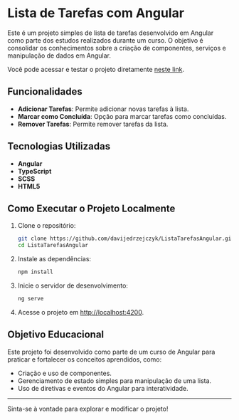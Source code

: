 # Lista de Tarefas com Angular

Este é um projeto simples de lista de tarefas desenvolvido em Angular como parte dos estudos realizados durante um curso. O objetivo é consolidar os conhecimentos sobre a criação de componentes, serviços e manipulação de dados em Angular. 

Você pode acessar e testar o projeto diretamente [neste link](https://davijedrzejczyk.github.io/ListaTarefasAngular/).

## Funcionalidades

- **Adicionar Tarefas**: Permite adicionar novas tarefas à lista.
- **Marcar como Concluída**: Opção para marcar tarefas como concluídas.
- **Remover Tarefas**: Permite remover tarefas da lista.

## Tecnologias Utilizadas

- **Angular**
- **TypeScript**
- **SCSS**
- **HTML5**

## Como Executar o Projeto Localmente

1. Clone o repositório:

   ```bash
   git clone https://github.com/davijedrzejczyk/ListaTarefasAngular.git
   cd ListaTarefasAngular
   ```

2. Instale as dependências:

   ```bash
   npm install
   ```

3. Inicie o servidor de desenvolvimento:

   ```bash
   ng serve
   ```

4. Acesse o projeto em [http://localhost:4200](http://localhost:4200).

## Objetivo Educacional

Este projeto foi desenvolvido como parte de um curso de Angular para praticar e fortalecer os conceitos aprendidos, como:

- Criação e uso de componentes.
- Gerenciamento de estado simples para manipulação de uma lista.
- Uso de diretivas e eventos do Angular para interatividade.

---

Sinta-se à vontade para explorar e modificar o projeto!
